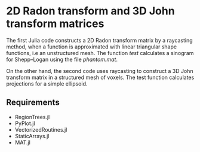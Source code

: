 # 2D Radon transform and 3D John transform matrices
The first Julia code constructs a 2D Radon transform matrix by a raycasting method, when a function is approximated with
linear triangular shape functions, i.e an unstructured mesh.  The function _test_ calculates a sinogram for Shepp–Logan using the file  _phantom.mat_. 

On the other hand, the second code uses raycasting to construct a 3D John transform matrix in a structured mesh of voxels. The test function calculates projections for a simple ellipsoid.

## Requirements
- RegionTrees.jl
- PyPlot.jl
- VectorizedRoutines.jl 
- StaticArrays.jl
- MAT.jl 
